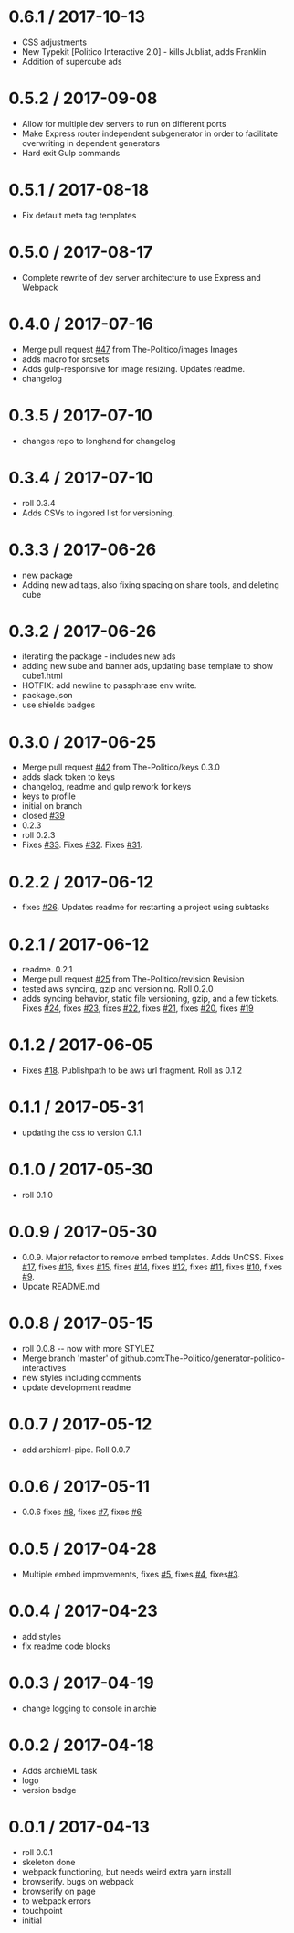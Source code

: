 0.6.1 / 2017-10-13
==================

  * CSS adjustments
  * New Typekit [Politico Interactive 2.0] - kills Jubliat, adds Franklin
  * Addition of supercube ads


0.5.2 / 2017-09-08
==================

  * Allow for multiple dev servers to run on different ports
  * Make Express router independent subgenerator in order to facilitate overwriting in dependent generators
  * Hard exit Gulp commands

0.5.1 / 2017-08-18
=================

  * Fix default meta tag templates

0.5.0 / 2017-08-17
=================

  * Complete rewrite of dev server architecture to use Express and Webpack

0.4.0 / 2017-07-16
==================

  * Merge pull request [#47](https://github.com/The-Politico/generator-politico-interactives/issues/47) from The-Politico/images
    Images
  * adds macro for srcsets
  * Adds gulp-responsive for image resizing. Updates readme.
  * changelog

0.3.5 / 2017-07-10
==================

  * changes repo to longhand for changelog

0.3.4 / 2017-07-10
==================

  * roll 0.3.4
  * Adds CSVs to ingored list for versioning.

0.3.3 / 2017-06-26
==================

  * new package
  * Adding new ad tags, also fixing spacing on share tools, and deleting cube

0.3.2 / 2017-06-26
==================

  * iterating the package - includes new ads
  * adding new sube and banner ads, updating base template to show cube1.html
  * HOTFIX: add newline to passphrase env write.
  * package.json
  * use shields badges

0.3.0 / 2017-06-25
==================

  * Merge pull request [#42](https://github.com/The-Politico/generator-politico-interactives/issues/42) from The-Politico/keys
    0.3.0
  * adds slack token to keys
  * changelog, readme and gulp rework for keys
  * keys to profile
  * initial on branch
  * closed [#39](https://github.com/The-Politico/generator-politico-interactives/issues/39)
  * 0.2.3
  * roll 0.2.3
  * Fixes [#33](https://github.com/The-Politico/generator-politico-interactives/issues/33). Fixes [#32](https://github.com/The-Politico/generator-politico-interactives/issues/32). Fixes [#31](https://github.com/The-Politico/generator-politico-interactives/issues/31).

0.2.2 / 2017-06-12
==================

  * fixes [#26](https://github.com/The-Politico/generator-politico-interactives/issues/26). Updates readme for restarting a project using subtasks

0.2.1 / 2017-06-12
==================

  * readme. 0.2.1
  * Merge pull request [#25](https://github.com/The-Politico/generator-politico-interactives/issues/25) from The-Politico/revision
    Revision
  * tested aws syncing, gzip and versioning. Roll 0.2.0
  * adds syncing behavior, static file versioning, gzip, and a few tickets. Fixes [#24](https://github.com/The-Politico/generator-politico-interactives/issues/24), fixes [#23](https://github.com/The-Politico/generator-politico-interactives/issues/23), fixes [#22](https://github.com/The-Politico/generator-politico-interactives/issues/22), fixes [#21](https://github.com/The-Politico/generator-politico-interactives/issues/21), fixes [#20](https://github.com/The-Politico/generator-politico-interactives/issues/20), fixes [#19](https://github.com/The-Politico/generator-politico-interactives/issues/19)

0.1.2 / 2017-06-05
==================

  * Fixes [#18](https://github.com/The-Politico/generator-politico-interactives/issues/18). Publishpath to be aws url fragment. Roll as 0.1.2

0.1.1 / 2017-05-31
==================

  * updating the css to version 0.1.1

0.1.0 / 2017-05-30
==================

  * roll 0.1.0

0.0.9 / 2017-05-30
==================

  * 0.0.9. Major refactor to remove embed templates. Adds UnCSS. Fixes [#17](https://github.com/The-Politico/generator-politico-interactives/issues/17), fixes [#16](https://github.com/The-Politico/generator-politico-interactives/issues/16), fixes [#15](https://github.com/The-Politico/generator-politico-interactives/issues/15), fixes [#14](https://github.com/The-Politico/generator-politico-interactives/issues/14), fixes [#12](https://github.com/The-Politico/generator-politico-interactives/issues/12), fixes [#11](https://github.com/The-Politico/generator-politico-interactives/issues/11), fixes [#10](https://github.com/The-Politico/generator-politico-interactives/issues/10), fixes [#9](https://github.com/The-Politico/generator-politico-interactives/issues/9).
  * Update README.md

0.0.8 / 2017-05-15
==================

  * roll 0.0.8 -- now with more STYLEZ
  * Merge branch 'master' of github.com:The-Politico/generator-politico-interactives
  * new styles including comments
  * update development readme

0.0.7 / 2017-05-12
==================

  * add archieml-pipe. Roll 0.0.7

0.0.6 / 2017-05-11
==================

  * 0.0.6 fixes [#8](https://github.com/The-Politico/generator-politico-interactives/issues/8), fixes [#7](https://github.com/The-Politico/generator-politico-interactives/issues/7), fixes [#6](https://github.com/The-Politico/generator-politico-interactives/issues/6)

0.0.5 / 2017-04-28
==================

  * Multiple embed improvements, fixes [#5](https://github.com/The-Politico/generator-politico-interactives/issues/5), fixes [#4](https://github.com/The-Politico/generator-politico-interactives/issues/4), fixes[#3](https://github.com/The-Politico/generator-politico-interactives/issues/3).

0.0.4 / 2017-04-23
==================

  * add styles
  * fix readme code blocks

0.0.3 / 2017-04-19
==================

  * change logging to console in archie

0.0.2 / 2017-04-18
==================

  * Adds archieML task
  * logo
  * version badge

0.0.1 / 2017-04-13
==================

  * roll 0.0.1
  * skeleton done
  * webpack functioning, but needs weird extra yarn install
  * browserify. bugs on webpack
  * browserify on page
  * to webpack errors
  * touchpoint
  * initial
